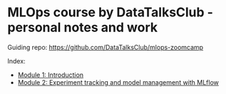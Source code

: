 # MLOps course by DataTalksClub - personal notes and work

Guiding repo: https://github.com/DataTalksClub/mlops-zoomcamp

Index:

- [Module 1: Introduction](./module-1/)
- [Module 2: Experiment tracking and model management with MLflow](./module-2/)
